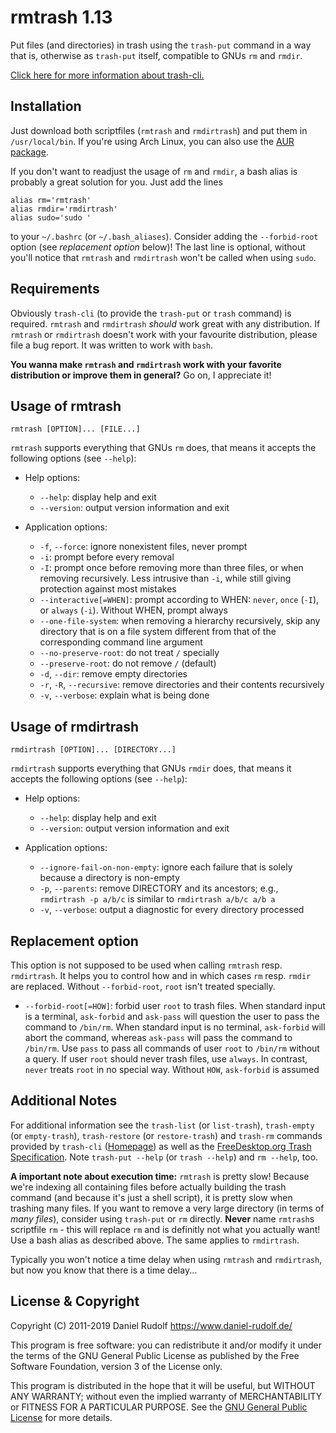 rmtrash 1.13
============

Put files (and directories) in trash using the ```trash-put``` command in a way that is, otherwise as ```trash-put``` itself, compatible to GNUs ```rm``` and ```rmdir```.

[Click here for more information about trash-cli.](https://github.com/andreafrancia/trash-cli)

Installation
------------

Just download both scriptfiles (```rmtrash``` and ```rmdirtrash```) and put them in ```/usr/local/bin```. If you're using Arch Linux, you can also use the [AUR package](https://aur.archlinux.org/packages/rmtrash/).

If you don't want to readjust the usage of ```rm``` and ```rmdir```, a bash alias is probably a great solution for you. Just add the lines

```
alias rm='rmtrash'
alias rmdir='rmdirtrash'
alias sudo='sudo '
```

to your ```~/.bashrc``` (or ```~/.bash_aliases```). Consider adding the ```--forbid-root``` option (see *replacement option* below)! The last line is optional, without you'll notice that ```rmtrash``` and ```rmdirtrash``` won't be called when using ```sudo```.

Requirements
------------

Obviously  ```trash-cli``` (to provide the ```trash-put``` or ```trash``` command) is required. ```rmtrash``` and ```rmdirtrash``` *should* work great with any distribution. If ```rmtrash``` or ```rmdirtrash``` doesn't work with your favourite distribution, please file a bug report. It was written to work with ```bash```.

**You wanna make ```rmtrash``` and ```rmdirtrash``` work with your favorite distribution or improve them in general?** Go on, I appreciate it!

Usage of rmtrash
----------------

```shell
rmtrash [OPTION]... [FILE...]
```

```rmtrash``` supports everything that GNUs ```rm``` does, that means it accepts the following options (see ```--help```):

* Help options:
  * ```--help```: display help and exit
  * ```--version```: output version information and exit

* Application options:
  * ```-f```, ```--force```: ignore nonexistent files, never prompt
  * ```-i```: prompt before every removal
  * ```-I```: prompt once before removing more than three files, or when removing recursively. Less intrusive than ```-i```, while still giving protection against most mistakes
  * ```--interactive[=WHEN]```: prompt according to WHEN: ```never```, ```once``` (```-I```), or ```always``` (```-i```). Without WHEN, prompt always
  * ```--one-file-system```: when removing a hierarchy recursively, skip any directory that is on a file system different from that of the corresponding command line argument
  * ```--no-preserve-root```: do not treat ```/``` specially
  * ```--preserve-root```: do not remove ```/``` (default)
  * ```-d```, ```--dir```: remove empty directories
  * ```-r```, ```-R```, ```--recursive```: remove directories and their contents recursively
  * ```-v```, ```--verbose```: explain what is being done

Usage of rmdirtrash
-------------------

```shell
rmdirtrash [OPTION]... [DIRECTORY...]
```

```rmdirtrash``` supports everything that GNUs ```rmdir``` does, that means it accepts the following options (see ```--help```):
* Help options:
  * ```--help```: display help and exit
  * ```--version```: output version information and exit

* Application options:
  * ```--ignore-fail-on-non-empty```: ignore each failure that is solely because a directory is non-empty
  * ```-p```, ```--parents```: remove DIRECTORY and its ancestors; e.g., ```rmdirtrash -p a/b/c``` is similar to ```rmdirtrash a/b/c a/b a```
  * ```-v```, ```--verbose```: output a diagnostic for every directory processed

Replacement option
------------------

This option is not supposed to be used when calling ```rmtrash``` resp. ```rmdirtrash```. It helps you to control how and in which cases ```rm``` resp. ```rmdir``` are replaced. Without ```--forbid-root```, ```root``` isn't treated specially.

* ```--forbid-root[=HOW]```: forbid user ```root``` to trash files.  When standard input is a terminal, ```ask-forbid``` and ```ask-pass``` will question the user to pass the command to ```/bin/rm```. When standard input is no terminal, ```ask-forbid``` will abort the command, whereas ```ask-pass``` will pass the command to ```/bin/rm```. Use ```pass``` to pass all commands of user ```root``` to ```/bin/rm``` without a query. If user ```root``` should never trash files, use ```always```. In contrast, ```never``` treats ```root``` in no special way. Without ```HOW```, ```ask-forbid``` is assumed

Additional Notes
----------------

For additional information see the ```trash-list``` (or ```list-trash```), ```trash-empty``` (or ```empty-trash```), ```trash-restore``` (or ```restore-trash```) and ```trash-rm``` commands provided by ```trash-cli``` ([Homepage](https://github.com/andreafrancia/trash-cli)) as well as the [FreeDesktop.org Trash Specification](http://www.ramendik.ru/docs/trashspec.html). Note ```trash-put --help``` (or ```trash --help```) and ```rm --help```, too.

**A important note about execution time:**
```rmtrash``` is pretty slow! Because we're indexing all containing files before actually building the trash command (and because it's just a shell script), it is pretty slow when trashing many files. If you want to remove a very large directory (in terms of *many files*), consider using ```trash-put``` or ```rm``` directly. **Never** name ```rmtrash```s scriptfile ```rm``` - this will replace ```rm``` and is definitly not what you actually want! Use a bash alias as described above. The same applies to ```rmdirtrash```.

Typically you won't notice a time delay when using ```rmtrash``` and ```rmdirtrash```, but now you know that there is a time delay...

License & Copyright
-------------------

Copyright (C) 2011-2019  Daniel Rudolf <https://www.daniel-rudolf.de/>

This program is free software: you can redistribute it and/or modify it under the terms of the GNU General Public License as published by the Free Software Foundation, version 3 of the License only.

This program is distributed in the hope that it will be useful, but WITHOUT ANY WARRANTY; without even the implied warranty of MERCHANTABILITY or FITNESS FOR A PARTICULAR PURPOSE.  See the [GNU General Public License](LICENSE) for more details.
